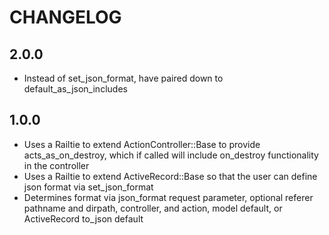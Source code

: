 # CHANGELOG

## 2.0.0

 * Instead of set_json_format, have paired down to default_as_json_includes

## 1.0.0

 * Uses a Railtie to extend ActionController::Base to provide acts_as_on_destroy, which if called will include on_destroy functionality in the controller
 * Uses a Railtie to extend ActiveRecord::Base so that the user can define json format via set_json_format
 * Determines format via json_format request parameter, optional referer pathname and dirpath, controller, and action, model default, or ActiveRecord to_json default
